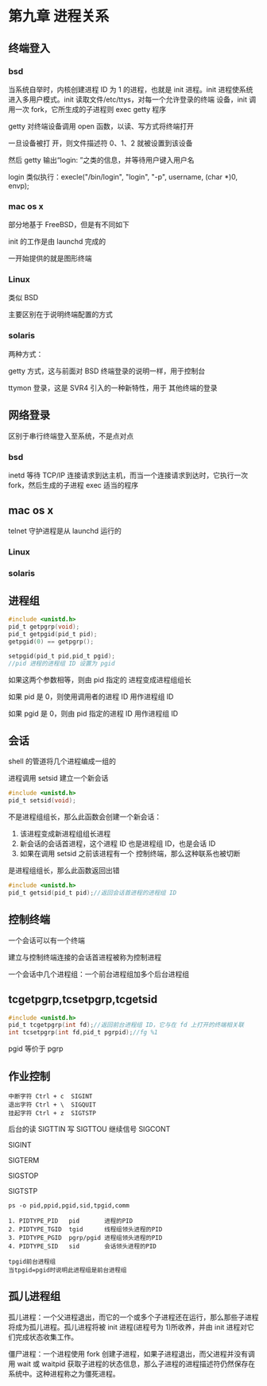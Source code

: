 # 第九章 进程关系

## 终端登入

### bsd

当系统自举时，内核创建进程 ID 为 1 的进程，也就是 init 进程。init 进程使系统进入多用户模式。init 读取文件/etc/ttys，对每一个允许登录的终端 设备，init 调用一次 fork，它所生成的子进程则 exec getty 程序

getty 对终端设备调用 open 函数，以读、写方式将终端打开

一旦设备被打 开，则文件描述符 0、1、2 就被设置到该设备

然后 getty 输出“login: ”之类的信息，并等待用户键入用户名

login 类似执行：execle("/bin/login", "login", "-p", username, (char \*)0, envp);

### mac os x

部分地基于 FreeBSD，但是有不同如下

init 的工作是由 launchd 完成的

一开始提供的就是图形终端

### Linux

类似 BSD

主要区别在于说明终端配置的方式

### solaris

两种方式：

getty 方式，这与前面对 BSD 终端登录的说明一样，用于控制台

ttymon 登录，这是 SVR4 引入的一种新特性，用于 其他终端的登录

## 网络登录

区别于串行终端登入至系统，不是点对点

### bsd

inetd 等待 TCP/IP 连接请求到达主机，而当一个连接请求到达时，它执行一次 fork，然后生成的子进程 exec 适当的程序

## mac os x

telnet 守护进程是从 launchd 运行的

### Linux

### solaris

## 进程组

```c
#include <unistd.h>
pid_t getpgrp(void);
pid_t getpgid(pid_t pid);
getpgid(0) == getpgrp();

setpgid(pid_t pid,pid_t pgid);
//pid 进程的进程组 ID 设置为 pgid
```

如果这两个参数相等，则由 pid 指定的 进程变成进程组组长

如果 pid 是 0，则使用调用者的进程 ID 用作进程组 ID

如果 pgid 是 0，则由 pid 指定的进程 ID 用作进程组 ID

## 会话

shell 的管道将几个进程编成一组的

进程调用 setsid 建立一个新会话

```c
#include <unistd.h>
pid_t setsid(void);
```

不是进程组组长，那么此函数会创建一个新会话：

1. 该进程变成新进程组组长进程
2. 新会话的会话首进程，这个进程 ID 也是进程组 ID，也是会话 ID
3. 如果在调用 setsid 之前该进程有一个 控制终端，那么这种联系也被切断

是进程组组长，那么此函数返回出错

```c
#include <unistd.h>
pid_t getsid(pid_t pid);//返回会话首进程的进程组 ID
```

## 控制终端

一个会话可以有一个终端

建立与控制终端连接的会话首进程被称为控制进程

一个会话中几个进程组：一个前台进程组加多个后台进程组

## tcgetpgrp,tcsetpgrp,tcgetsid

```c
#include <unistd.h>
pid_t tcgetpgrp(int fd);//返回前台进程组 ID，它与在 fd 上打开的终端相关联
int tcsetpgrp(int fd,pid_t pgrpid);//fg %1
```

pgid 等价于 pgrp

## 作业控制

```
中断字符 Ctrl + c  SIGINT
退出字符 Ctrl + \  SIGQUIT
挂起字符 Ctrl + z  SIGTSTP
```

后台的读 SIGTTIN 写 SIGTTOU 继续信号 SIGCONT

SIGINT

SIGTERM

SIGSTOP

SIGTSTP

```
ps -o pid,ppid,pgid,sid,tpgid,comm

1. PIDTYPE_PID   pid       进程的PID
2. PIDTYPE_TGID  tgid      线程组领头进程的PID
3. PIDTYPE_PGID  pgrp/pgid 进程组领头进程的PID
4. PIDTYPE_SID   sid       会话领头进程的PID

tpgid前台进程组
当tpgid=pgid时说明此进程组是前台进程组
```

## 孤儿进程组

孤儿进程：一个父进程退出，而它的一个或多个子进程还在运行，那么那些子进程将成为孤儿进程。孤儿进程将被 init 进程(进程号为 1)所收养，并由 init 进程对它们完成状态收集工作。

僵尸进程：一个进程使用 fork 创建子进程，如果子进程退出，而父进程并没有调用 wait 或 waitpid 获取子进程的状态信息，那么子进程的进程描述符仍然保存在系统中。这种进程称之为僵死进程。
